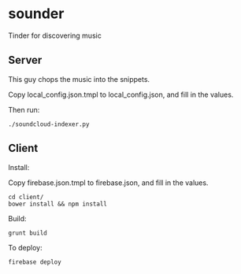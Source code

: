 sounder
=======

Tinder for discovering music

Server
------

This guy chops the music into the snippets.

Copy local_config.json.tmpl to local_config.json, and fill in the values.

Then run:

```
./soundcloud-indexer.py
```

Client
------

Install:

Copy firebase.json.tmpl to firebase.json, and fill in the values.

```
cd client/
bower install && npm install
```

Build:

```
grunt build
```

To deploy:

```
firebase deploy
```
